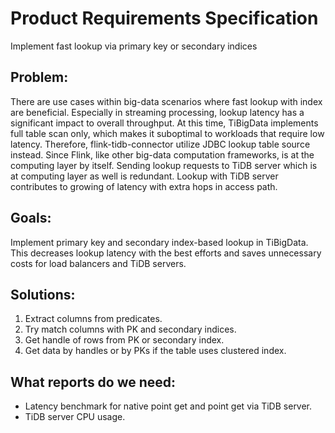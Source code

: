 # Product Requirements Specification

Implement fast lookup via primary key or secondary indices

## Problem:

There are use cases within big-data scenarios where fast lookup with index are beneficial. 
Especially in streaming processing, lookup latency has a significant impact to overall
throughput. At this time, TiBigData implements full table scan only, which makes it suboptimal to
workloads that require low latency. Therefore, flink-tidb-connector utilize JDBC lookup table 
source instead. Since Flink, like other big-data computation frameworks, is at the computing layer
by itself. Sending lookup requests to TiDB server which is at computing layer as well is redundant.
Lookup with TiDB server contributes to growing of latency with extra hops in access path.

## Goals:

Implement primary key and secondary index-based lookup in TiBigData. This decreases lookup latency with
the best efforts and saves unnecessary costs for load balancers and TiDB servers.

## Solutions:

1. Extract columns from predicates.
2. Try match columns with PK and secondary indices.
3. Get handle of rows from PK or secondary index.
4. Get data by handles or by PKs if the table uses clustered index.

## What reports do we need:

* Latency benchmark for native point get and point get via TiDB server.
* TiDB server CPU usage.
